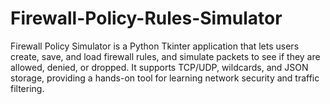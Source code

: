 # Firewall-Policy-Rules-Simulator
Firewall Policy Simulator is a Python Tkinter application that lets users create, save, and load firewall rules, and simulate packets to see if they are allowed, denied, or dropped. It supports TCP/UDP, wildcards, and JSON storage, providing a hands-on tool for learning network security and traffic filtering.
